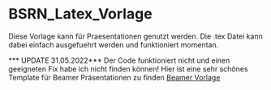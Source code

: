 # BSRN_Latex_Vorlage

Diese Vorlage kann für Praesentationen genutzt werden. Die .tex Datei kann dabei einfach ausgefuehrt werden und funktioniert momentan.

*** UPDATE 31.05.2022***
Der Code funktioniert nicht und einen geeigneten Fix habe ich nicht finden können!
Hier ist eine sehr schönes Template für Beamer Präsentationen zu finden
[Beamer Vorlage]([http://example.net/](https://www.latextemplates.com/template/beamer-presentation)) 

